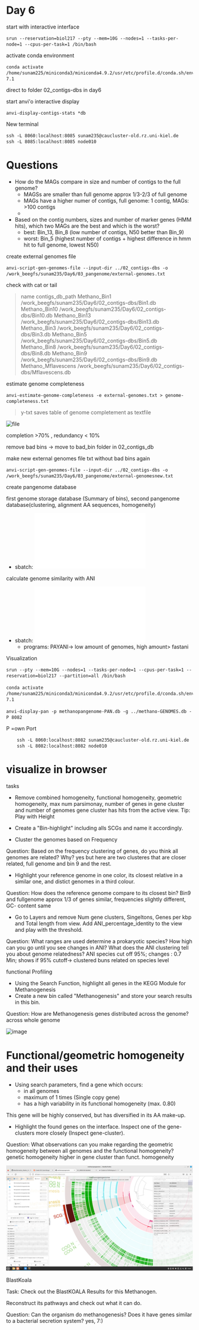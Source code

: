 # Day 6
start with interactive interface

    srun --reservation=biol217 --pty --mem=10G --nodes=1 --tasks-per-node=1 --cpus-per-task=1 /bin/bash


activate conda environment

    conda activate /home/sunam225/miniconda3/miniconda4.9.2/usr/etc/profile.d/conda.sh/envs/anvio-7.1


direct to folder 02_contigs-dbs in day6

start anvi'o interactive display


    anvi-display-contigs-stats *db



New terminal

    ssh -L 8060:localhost:8085 sunam235@caucluster-old.rz.uni-kiel.de
    ssh -L 8085:localhost:8085 node010


# Questions

- How do the MAGs compare in size and number of contigs to the full genome?
    - MAGSs are smaller than full genome approx 1/3-2/3 of full genome
    - MAGs have a higher numer of contigs, full genome: 1 contig, MAGs: >100 contigs
  - 
- Based on the contig numbers, sizes and number of marker genes (HMM hits), which two MAGs are the best and which is the worst?
    - best: Bin_13, Bin_8 (low number of contigs, N50 better than Bin_9)
    - worst: Bin_5 (highest number of contigs + highest difference in hmm hit to full genome, lowest N50)

create external genomes file

    anvi-script-gen-genomes-file --input-dir ../02_contigs-dbs -o /work_beegfs/sunam235/Day6/03_pangenome/external-genomes.txt 


check with cat or tail


>name    contigs_db_path
Methano_Bin1    /work_beegfs/sunam235/Day6/02_contigs-dbs/Bin1.db
Methano_Bin10   /work_beegfs/sunam235/Day6/02_contigs-dbs/Bin10.db
Methano_Bin13   /work_beegfs/sunam235/Day6/02_contigs-dbs/Bin13.db
Methano_Bin3    /work_beegfs/sunam235/Day6/02_contigs-dbs/Bin3.db
Methano_Bin5    /work_beegfs/sunam235/Day6/02_contigs-dbs/Bin5.db
Methano_Bin8    /work_beegfs/sunam235/Day6/02_contigs-dbs/Bin8.db
Methano_Bin9    /work_beegfs/sunam235/Day6/02_contigs-dbs/Bin9.db
Methano_Mflavescens     /work_beegfs/sunam235/Day6/02_contigs-dbs/Mflavescens.db 


estimate genome completeness

    anvi-estimate-genome-completeness -e external-genomes.txt > genome-completeness.txt

 >y-txt saves table of genome completement as textfile

 
 ![file](scripts/external-genomes-txt)

 completion >70% , redundancy < 10%
 
 remove bad bins -> move to bad_bin folder in 02_contigs_db

make new external genomes file txt without bad bins again

    anvi-script-gen-genomes-file --input-dir ../02_contigs-dbs -o /work_beegfs/sunam235/Day6/03_pangenome/external-genomesnew.txt 

create pangenome database

first genome storage database (Summary of bins), second pangenome database(clustering, alignment AA sequences, homogeneity)

- sbatch: ![file](scripts/pangenome.sh)

calculate genome similarity with ANI
- sbatch: ![file](scripts/ANI.sh)
    - programs: PAYANI-> low amount of genomes, high amount> fastani


Visualization

    srun --pty --mem=10G --nodes=1 --tasks-per-node=1 --cpus-per-task=1 --reservation=biol217 --partition=all /bin/bash

    conda activate /home/sunam225/miniconda3/miniconda4.9.2/usr/etc/profile.d/conda.sh/envs/anvio-7.1

    anvi-display-pan -p methanopangenome-PAN.db -g ../methano-GENOMES.db -P 8082
  P =own Port
  

        ssh -L 8060:localhost:8082 sunam235@caucluster-old.rz.uni-kiel.de 
        ssh -L 8082:localhost:8082 node010



# visualize in browser

tasks
- Remove combined homogeneity, functional homogeneity, geometric homogeneity, max num parsimonay, number of genes in gene cluster and number of genomes gene cluster has hits from the active view. Tip: Play with Height  
- Create a "Bin-highlight" including alls SCGs and name it accordingly.

- Cluster the genomes based on Frequency

Question: Based on the frequency clustering of genes, do you think all genomes are related? Why? yes but here are two clusteres that are closer related, full genome and bin 9 and the rest.

- Highlight your reference genome in one color, its closest relative in a similar one, and distict genomes in a third colour.
  
Question: How does the reference genome compare to its closest bin?
Bin9 and fullgenome approx 1/3 of genes similar, frequencies slightly different, GC- content same

- Go to Layers and remove Num gene clusters, Singeltons, Genes per kbp and Total length from view. Add ANI_percentage_identity to the view and play with the threshold.

Question: What ranges are used determine a prokaryotic species? How high can you go until you see changes in ANI? What does the ANI clustering tell you about genome relatedness? ANI species cut off 95%; changes : 0.7 Min; shows if 95% cutoff-> clustered buns related on species level



functional Profiling


- Using the Search Function, highlight all genes in the KEGG Module for Methanogenesis
- Create a new bin called "Methanogenesis" and store your search results in this bin.

Question: How are Methanogenesis genes distributed across the genome? across whole genome

![image](images/methanopangenome.svg)

# Functional/geometric homogeneity and their uses

- Using search parameters, find a gene which occurs:
    - in all genomes  
    - maximum of 1 times (Single copy gene) 
    - has a high variability in its functional homogeneity (max. 0.80)

This gene will be highly conserved, but has diversified in its AA make-up.

- Highlight the found genes on the interface. Inspect one of the gene-clusters more closely (Inspect gene-cluster).

Question: What observations can you make regarding the geometric homogeneity between all genomes and the functional homogeneity? genetic homogeneity higher in gene cluster than funct. homogeneity

![image](images/Screenshot%20from%202023-01-30%2015-48-01.png)

BlastKoala

Task: Check out the BlastKOALA Results for this Methanogen.

Reconstruct its pathways and check out what it can do.

Question: Can the organism do methanogenesis? Does it have genes similar to a bacterial secretion system? yes, 7:)